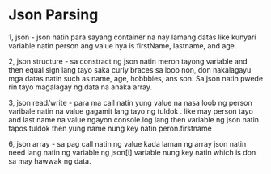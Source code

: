 # Json Parsing
1, json - json natin para sayang container na nay lamang datas like kunyari variable natin person ang value nya is firstName, lastname, and age. 

2, json structure - sa constract ng json natin meron tayong variable and then equal sign lang tayo saka curly braces sa loob non, don nakalagayu mga datas natin such as name, age, hobbbies, ans son. Sa json natin pwede rin tayo magalagay ng data na anaka array.

3, json read/write - para ma call natin yung value na nasa loob ng person varibale natin na value gagamit lang tayo ng tuldok . like may person tayo and last name na value ngayon console.log lang then variable ng json natin tapos tuldok then yung name nung key natin peron.firstname

6, json array - sa pag call natin ng value kada laman ng array json natin need lang natin ng variable ng json[i].variable nung key natin which is don sa may hawwak ng data.
